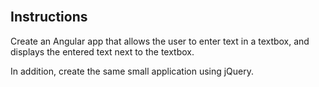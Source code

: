 <section class="module-section" name="Instructions">&nbsp;</section>

## Instructions

Create an Angular app that allows the user to enter text in a textbox, and displays the entered text next to the textbox.

In addition, create the same small application using jQuery.


